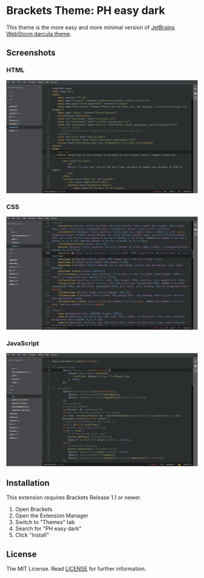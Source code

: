 Brackets Theme: PH easy dark
===

This theme is the more easy and more minimal version of [JetBrains WebStorm darcula theme](https://github.com/AlbertoDorado/darcula-for-brackets).

Screenshots
---

### HTML
![HTML](screenshots/html.png)

### CSS
![HTML](screenshots/css.png)

### JavaScript
![HTML](screenshots/javascript.png)

Installation
---

This extension requires Brackets Release 1.1 or newer.

1. Open Brackets
2. Open the Extension Manager
3. Switch to "Themes" tab
4. Search for "PH easy dark"
5. Click "Install"

License
---

The MIT License. Read [LICENSE](LICENSE) for further information.
